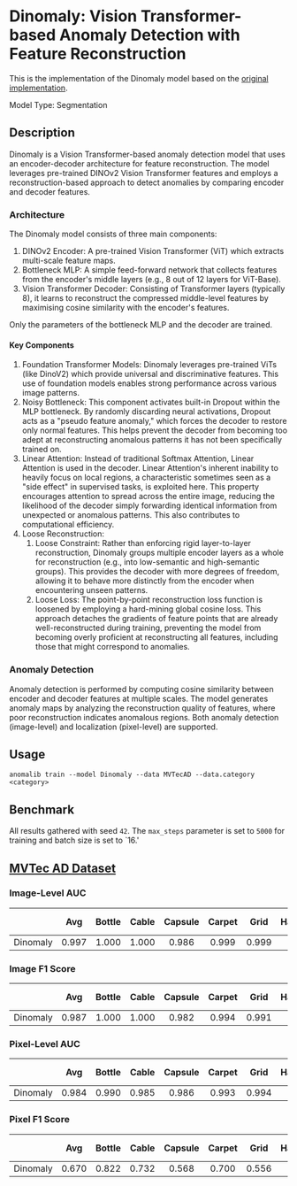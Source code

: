 # Dinomaly: Vision Transformer-based Anomaly Detection with Feature Reconstruction

This is the implementation of the Dinomaly model based on the [original implementation](https://github.com/guojiajeremy/Dinomaly).

Model Type: Segmentation

## Description

Dinomaly is a Vision Transformer-based anomaly detection model that uses an encoder-decoder architecture
for feature reconstruction.
The model leverages pre-trained DINOv2 Vision Transformer features and employs a reconstruction-based approach
to detect anomalies by comparing encoder and decoder features.

### Architecture

The Dinomaly model consists of three main components:

1. DINOv2 Encoder: A pre-trained Vision Transformer (ViT) which extracts multi-scale feature maps.
2. Bottleneck MLP: A simple feed-forward network that collects features from the encoder's middle layers
   (e.g., 8 out of 12 layers for ViT-Base).
3. Vision Transformer Decoder: Consisting of Transformer layers (typically 8), it learns to reconstruct the
   compressed middle-level features by maximising cosine similarity with the encoder's features.

Only the parameters of the bottleneck MLP and the decoder are trained.

#### Key Components

1. Foundation Transformer Models: Dinomaly leverages pre-trained ViTs (like DinoV2) which provide universal and
   discriminative features. This use of foundation models enables strong performance across various image patterns.
2. Noisy Bottleneck: This component activates built-in Dropout within the MLP bottleneck.
   By randomly discarding neural activations, Dropout acts as a "pseudo feature anomaly," which forces the decoder
   to restore only normal features. This helps prevent the decoder from becoming too adept at reconstructing
   anomalous patterns it has not been specifically trained on.
3. Linear Attention: Instead of traditional Softmax Attention, Linear Attention is used in the decoder.
   Linear Attention's inherent inability to heavily focus on local regions, a characteristic sometimes seen as a
   "side effect" in supervised tasks, is exploited here. This property encourages attention to spread across
   the entire image, reducing the likelihood of the decoder simply forwarding identical information
   from unexpected or anomalous patterns. This also contributes to computational efficiency.
4. Loose Reconstruction:
   1. Loose Constraint: Rather than enforcing rigid layer-to-layer reconstruction, Dinomaly groups multiple
      encoder layers as a whole for reconstruction (e.g., into low-semantic and high-semantic groups).
      This provides the decoder with more degrees of freedom, allowing it to behave more distinctly from the
      encoder when encountering unseen patterns.
   2. Loose Loss: The point-by-point reconstruction loss function is loosened by employing a hard-mining
      global cosine loss. This approach detaches the gradients of feature points that are already well-reconstructed
      during training, preventing the model from becoming overly proficient at reconstructing all features,
      including those that might correspond to anomalies.

### Anomaly Detection

Anomaly detection is performed by computing cosine similarity between encoder and decoder features at multiple scales.
The model generates anomaly maps by analyzing the reconstruction quality of features, where poor reconstruction
indicates anomalous regions. Both anomaly detection (image-level) and localization (pixel-level) are supported.

## Usage

`anomalib train --model Dinomaly --data MVTecAD --data.category <category>`

## Benchmark

All results gathered with seed `42`. The `max_steps` parameter is set to `5000` for training and
batch size is set to `16.'

## [MVTec AD Dataset](https://www.mvtec.com/company/research/datasets/mvtec-ad)

### Image-Level AUC

|          |  Avg  | Bottle | Cable | Capsule | Carpet | Grid  | HazelNut | Leather | Metal Nut | Pill  | Screw | Tile  | ToothBrush | Transistor | Wood  | Zipper |
| -------- | :---: | :----: | :---: | :-----: | :----: | :---: | :------: | :-----: | :-------: | :---: | :---: | :---: | :--------: | :--------: | :---: | :----: |
| Dinomaly | 0.997 | 1.000  | 1.000 |  0.986  | 0.999  | 0.999 |  1.000   |  1.000  |   1.000   | 0.995 | 0.986 | 1.000 |   1.000    |   0.997    | 0.996 | 1.000  |

### Image F1 Score

|          |  Avg  | Bottle | Cable | Capsule | Carpet | Grid  | HazelNut | Leather | Metal Nut | Pill  | Screw | Tile  | ToothBrush | Transistor | Wood  | Zipper |
| -------- | :---: | :----: | :---: | :-----: | :----: | :---: | :------: | :-----: | :-------: | :---: | :---: | :---: | :--------: | :--------: | :---: | :----: |
| Dinomaly | 0.987 | 1.000  | 1.000 |  0.982  | 0.994  | 0.991 |  0.993   |  0.995  |   0.984   | 0.979 | 0.961 | 1.000 |   0.983    |   0.963    | 0.984 | 0.996  |

### Pixel-Level AUC

|          |  Avg  | Bottle | Cable | Capsule | Carpet | Grid  | HazelNut | Leather | Metal Nut | Pill  | Screw | Tile  | ToothBrush | Transistor | Wood  | Zipper |
| -------- | :---: | :----: | :---: | :-----: | :----: | :---: | :------: | :-----: | :-------: | :---: | :---: | :---: | :--------: | :--------: | :---: | :----: |
| Dinomaly | 0.984 | 0.990  | 0.985 |  0.986  | 0.993  | 0.994 |  0.994   |  0.992  |   0.966   | 0.980 | 0.997 | 0.976 |   0.989    |   0.951    | 0.977 | 0.991  |

### Pixel F1 Score

|          |  Avg  | Bottle | Cable | Capsule | Carpet | Grid  | HazelNut | Leather | Metal Nut | Pill  | Screw | Tile  | ToothBrush | Transistor | Wood  | Zipper |
| -------- | :---: | :----: | :---: | :-----: | :----: | :---: | :------: | :-----: | :-------: | :---: | :---: | :---: | :--------: | :--------: | :---: | :----: |
| Dinomaly | 0.670 | 0.822  | 0.732 |  0.568  | 0.700  | 0.556 |  0.756   |  0.467  |   0.851   | 0.687 | 0.572 | 0.736 |   0.608    |   0.615    | 0.670 | 0.716  |

